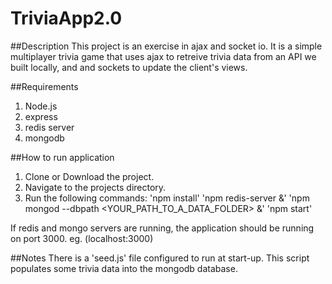 # TriviaApp2.0

##Description
This project is an exercise in ajax and socket io.  It is a simple multiplayer trivia game that uses ajax to retreive trivia
data from an API we built locally, and and sockets to update the client's views. 

##Requirements
1. Node.js
2. express
3. redis server
4. mongodb 

##How to run application
1. Clone or Download the project.
2. Navigate to the projects directory.
3. Run the following commands:
  'npm install'
  'npm redis-server &'
  'npm mongod --dbpath <YOUR_PATH_TO_A_DATA_FOLDER> &'
  'npm start'
 
If redis and mongo servers are running, the application should be running on port 3000. eg. (localhost:3000)

##Notes
There is a 'seed.js' file configured to run at start-up. This script populates some trivia data into the mongodb database. 
